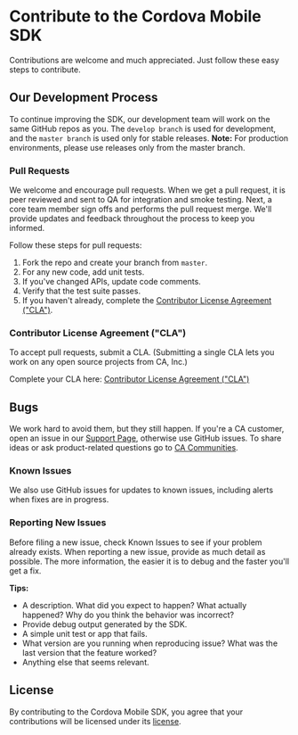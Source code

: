 # Contribute to the Cordova Mobile SDK
Contributions are welcome and much appreciated. Just follow these easy steps to contribute.

## Our Development Process
To continue improving the SDK, our development team will work on the same GitHub repos as you. The `develop branch` is used for development, and the `master branch` is used only for stable releases.
**Note:** For production environments, please use releases only from the master branch.

### Pull Requests
We welcome and encourage pull requests. When we get a pull request, it is peer reviewed and sent to QA for integration and smoke testing. Next, a core team member sign offs and performs the pull request merge. We'll provide updates and feedback throughout the process to keep you informed.

Follow these steps for pull requests:

1. Fork the repo and create your branch from `master`.
2. For any new code, add unit tests.
3. If you've changed APIs, update code comments.
4. Verify that the test suite passes.
5. If you haven't already, complete the [Contributor License Agreement ("CLA")][cla].

### Contributor License Agreement ("CLA")
To accept pull requests, submit a CLA. (Submitting a single CLA lets you work on any open source projects from CA, Inc.)

Complete your CLA here: [Contributor License Agreement ("CLA")][cla]

## Bugs
We work hard to avoid them, but they still happen. If you're a CA customer, open an issue in our [Support Page][casupport], otherwise use GitHub issues.
To share ideas or ask product-related questions go to [CA Communities][community].

### Known Issues
We also use GitHub issues for updates to known issues, including alerts when fixes are in progress. 

### Reporting New Issues
Before filing a new issue, check Known Issues to see if your problem already exists. When reporting a new issue, provide as much detail as possible. The more information, the easier it is to debug and the faster you'll get a fix. 

**Tips:**

* A description. What did you expect to happen? What actually happened? Why do you think the behavior was incorrect?
* Provide debug output generated by the SDK.
* A simple unit test or app that fails.
* What version are you running when reproducing issue? What was the last version that the feature worked?
* Anything else that seems relevant. 

## License
By contributing to the Cordova Mobile SDK, you agree that your contributions will be licensed under its [license][license-link].


[community]: https://communities.ca.com/community/ca-api-management-community/content?filterID=contentstatus%5Bpublished%5D~category%5Bca-mobile-api-gateway%5D
[license-link]: /LICENSE
[cla]: https://www.clahub.com/agreements/CAAPIM/Cordova-MAS-Foundation
[casupport]: https://support.ca.com/irj/portal/implsvcnewcase